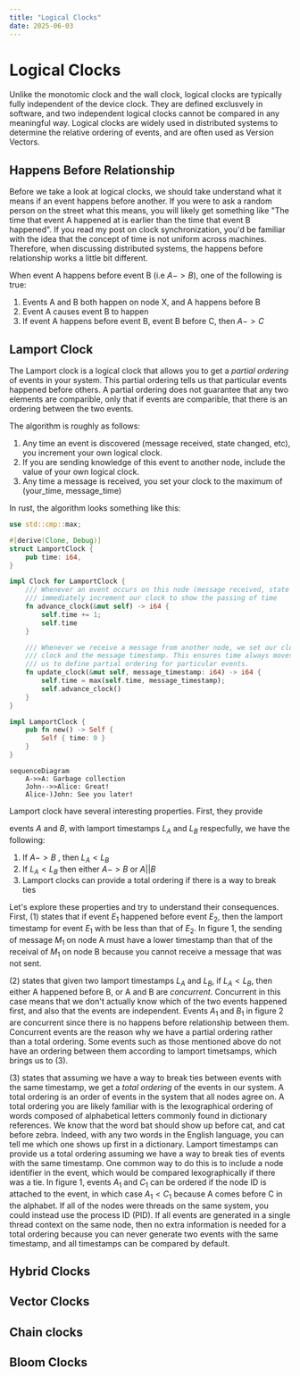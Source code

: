 ```yaml
---
title: "Logical Clocks"
date: 2025-06-03
---
```

# Logical Clocks

Unlike the monotomic clock and the wall clock, logical clocks are typically fully
independent of the device clock. They are defined exclusvely in software, and
two independent logical clocks cannot be compared in any meaningful way. Logical
clocks are widely used in distributed systems to determine the relative ordering
of events, and are often used as Version Vectors.

## Happens Before Relationship

Before we take a look at logical clocks, we should take understand what it means
if an event happens before another. If you were to ask a random person on the
street what this means, you will likely get something like "The time that event
A happened at is earlier than the time that event B happened". If you read my
post on clock synchronization, you'd be familiar with the idea that the concept
of time is not uniform across machines. Therefore, when discussing distributed
systems, the happens before relationship works a little bit different.  

When event A happens before event B (i.e $A -> B$), one of the following is
true:

1. Events A and B both happen on node X, and A happens before B
2. Event A causes event B to happen
3. If event A happens before event B, event B before C, then $A -> C$


## Lamport Clock

The Lamport clock is a logical clock that allows you to get a *partial ordering*
of events in your system. This partial ordering tells us that particular events
happened before others. A partial ordering does not guarantee that any two elements
are comparible, only that if events are comparible, that there is an ordering
between the two events.

The algorithm is roughly as follows:

1. Any time an event is discovered (message received, state changed, etc), you
   increment your own logical clock.
2. If you are sending knowledge of this event to another node, include the value
   of your own logical clock. 
3. Any time a message is received, you set your clock to the maximum of
   (your_time, message_time)

In rust, the algorithm looks something like this:

```rust
use std::cmp::max;

#[derive(Clone, Debug)]
struct LamportClock {
    pub time: i64,
}

impl Clock for LamportClock {
    /// Whenever an event occurs on this node (message received, state changed, etc), we
    /// immediately increment our clock to show the passing of time
    fn advance_clock(&mut self) -> i64 {
        self.time += 1;
        self.time
    }

    /// Whenever we receive a message from another node, we set our clock to the maximum of our own
    /// clock and the message timestamp. This ensures time always moves forward, and is what allows
    /// us to define partial ordering for particular events.
    fn update_clock(&mut self, message_timestamp: i64) -> i64 {
        self.time = max(self.time, message_timestamp);
        self.advance_clock()
    }
}

impl LamportClock {
    pub fn new() -> Self {
        Self { time: 0 }
    }
}
```

```mermaid
sequenceDiagram
    A->>A: Garbage collection
    John-->>Alice: Great!
    Alice-)John: See you later!
```


Lamport clock have several interesting properties. First, they provide 

events *A* and *B*, with lamport timestamps $L_A$ and $L_B$ respecfully, we have
the following:

1. If $A -> B$ , then $L_A < L_B$
2. If $L_A < L_B$ then either $A -> B$ or $A || B$
3. Lamport clocks can provide a total ordering if there is a way to break ties

Let's explore these properties and try to understand their consequences. First,
(1) states that if event $E_1$ happened before event $E_2$, then the lamport timestamp
for event $E_1$ with be less than that of $E_2$. In figure 1, the sending of
message $M_1$ on node A must have a lower timestamp than that of the receival of
$M_1$ on node B because you cannot receive a message that was not sent.  


(2) states that given two lamport timestamps $L_A$ and $L_B$, if $L_A < L_B$,
then either A happened before B, or A and B are *concurrent*. Concurrent in this
case means that we don't actually know which of the two events happened first,
and also that the events are independent. Events $A_1$ and $B_1$ in figure 2 are
concurrent since there is no happens before relationship between them.
Concurrent events are the reason why we have a partial ordering rather than a
total ordering. Some events such as those mentioned above do not have an
ordering between them according to lamport timetsamps, which brings us to (3).  

(3) states that assuming we have a way to break ties between events with the
same timestamp, we get a *total ordering* of the events in our system. A total
ordering is an order of events in the system that all nodes agree on. A total
ordering you are likely familiar with is the lexographical ordering of words
composed of alphabetical letters commonly found in dictionary references. We
know that the word bat should show up before cat, and cat before zebra. Indeed,
with any two words in the English language, you can tell me which one shows up
first in a dictionary. Lamport timestamps can provide us a total ordering
assuming we have a way to break ties of events with the same timestamp. One
common way to do this is to include a node identifier in the event, which would
be compared lexographically if there was a tie. In figure 1, events $A_1$ and
$C_1$ can be ordered if the node ID is attached to the event, in which case
$A_1 < C_1$ because A comes before C in the alphabet. If all of the nodes were
threads on the same system, you could instead use the process ID (PID). If all
events are generated in a single thread context on the same node, then no extra
information is needed for a total ordering because you can never generate two
events with the same timestamp, and all timestamps can be compared by default.



## Hybrid Clocks
## Vector Clocks
## Chain clocks
## Bloom Clocks






